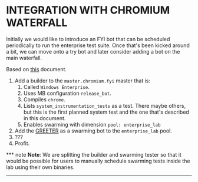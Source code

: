 # INTEGRATION WITH CHROMIUM WATERFALL

Initially we would like to introduce an FYI bot that can be scheduled
periodically to run the enterprise test suite. Once that's been kicked around a
bit, we can move onto a try bot and later consider adding a bot on the main
waterfall.

Based on
[this](https://chromium.googlesource.com/chromium/tools/build/+/master/scripts/slave/recipe_modules/chromium_tests/chromium_recipe.md)
document.

1.  Add a builder to the `master.chromium.fyi` master that is:
    1.  Called `Windows Enterprise`.
    1.  Uses MB configuration `release_bot`.
    1.  Compiles `chrome`.
    1.  Lists `system_instrumentation_tests` as a test. There maybe others, but
        this is the first planned system test and the one that's described in
        this document.
    1.  Enables swarming with dimension `pool: enterprise_lab`
1.  Add the [GREETER][] as a swarming bot to the `enterprise_lab` pool.
1.  ???
1.  Profit.

*** note **Note**: We are splitting the builder and swarming tester so that it
would be possible for users to manually schedule swarming tests inside the lab
using their own binaries.

********************************************************************************

<!-- INCLUDE index.md (55 lines) -->
<!--
Index of tags used throughout the documentation. This list lives in
/docs/index.md and is included in all documents that depend on these tags.

In order to update the tags:

   1. Update `/docs/index.md`
   2. Run the following command from the root of the source tree:

         ./build.py format

Keep the tags below sorted.
-->

[ASSET MANIFEST]: design-summary.md#asset-manifest
[Additional Considerations]: background.md#additional-considerations
[Asset Description Schema]: schema-guidelines.md
[Asset Example]: /examples/schema/ad/one-domain.asset.textpb
[Asset Schema]: /schema/asset/
[Background]: background.md
[Bootstrapping]: bootstrapping.md
[Coding Patterns for Resolvers]: deployment.md#coding-patterns-for-resolvers
[Completed Asset Manifest]: deployment.md#completed-asset-manifest
[Concepts]: design-summary.md#concepts
[DEPLOYER]: design-summary.md#deployer
[Deploying Scripted Assets]: deployment.md#deploying-scripted-assets
[Deployment Details]: deployment.md
[Deployment Overview]: deployment.md#overview
[Design]: design-summary.md
[Frameworks/Tools Used]: background.md#tools-used
[GREETER]: design-summary.md#greeter
[Google Services]: google-services.md
[HOST ENVIRONMENT]: design-summary.md#host-environment
[HOST TEST RUNNER]: design-summary.md#host-test-runner
[Host Environment Schema]: /schema/host/
[Host Example]: /examples/schema/ad/one-domain.host.textpb
[ISOLATE]: design-summary.md#isolate
[Inline References]: deployment.md#inline-references
[Integration With Chromium Waterfall]: chrome-ci-integration.md
[Key Management]: key-management.md
[Objective]: design-summary.md#objective
[On-Premise Fixtures]: on-premise-fixtures.md
[Private Google Compute Images]: private-images.md
[SYSTEM TEST RUNNER]: design-summary.md#system-test-runner
[Scalability]: scalability.md
[Schema References]: schema-guidelines.md#references
[Schema Validation]: schema-guidelines.md#validation
[Source Locations]: source-locations.md
[TEST HOST]: design-summary.md#test-host
[TEST]: design-summary.md#test
[The Product]: design-summary.md#the-product
[Use Cases]: background.md#use-cases
[Workflows]: workflows.md
[cel_bot]: design-summary.md#cel_bot
[cel_py]: design-summary.md#cel_py
